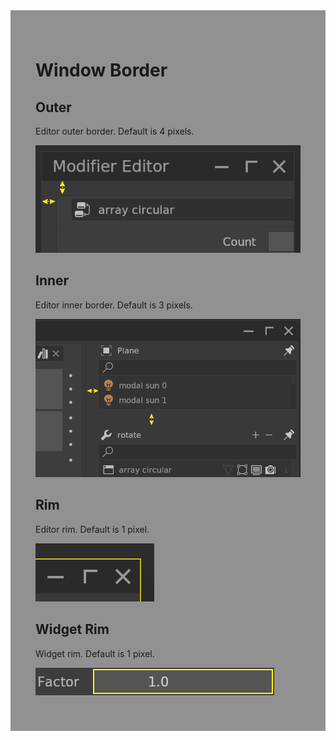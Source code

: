 <div style="background-color: #909190; padding: 40px;">

# Window Border

## Outer

Editor outer border. Default is 4 pixels.

![](./img/window_border_outer.png)

## Inner

Editor inner border. Default is 3 pixels.

![](./img/window_border_inner.png)

## Rim

Editor rim. Default is 1 pixel.

![](./img/window_border_rim.png)

## Widget Rim

Widget rim. Default is 1 pixel.

![](./img/window_border_widget_rim.png)
